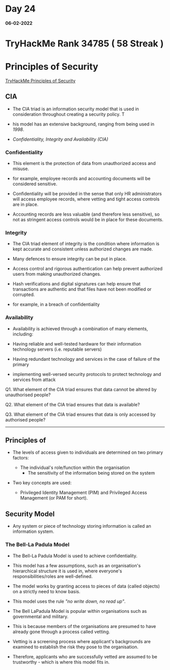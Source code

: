 #	Day 24

#### 06-02-2022

# TryHackMe Rank  34785 ( 58 Streak )


# Principles of Security

[TryHackMe Principles of Security ](https://tryhackme.com/room/principlesofsecurity)

## CIA

-	The CIA triad is an information security model that is used in consideration throughout creating a security policy. T
-	his model has an extensive background, ranging from being used in *1998*.

-	*Confidentiality, Integrity and Availability (CIA)*

###	Confidentiality

-	This element is the protection of data from unauthorized access and misuse.

-	for example, employee records and accounting documents will be considered sensitive.

-	Confidentiality will be provided in the sense that only HR administrators will access employee records, where vetting and tight access controls are in place.

-	Accounting records are less valuable (and therefore less sensitive), so not as stringent access controls would be in place for these documents.

###	Integrity

-	The CIA triad element of integrity is the condition where information is kept accurate and consistent unless authorized changes are made.

-	Many defences to ensure integrity can be put in place.

-	Access control and rigorous authentication can help prevent authorized users from making unauthorized changes.

-	Hash verifications and digital signatures can help ensure that transactions are authentic and that files have not been modified or corrupted.

-	for example, in a breach of confidentiality


###	Availability

-	Availability is achieved through a combination of many elements, including:

-	Having reliable and well-tested hardware for their information technology servers (i.e. reputable servers)

-	Having redundant technology and services in the case of failure of the primary

-	implementing well-versed security protocols to protect technology and services from attack



Q1.	What element of the CIA triad ensures that data cannot be altered by unauthorised people?

Q2.	What element of the CIA triad ensures that data is available?

Q3.	What element of the CIA triad ensures that data is only accessed by authorised people?

---

## Principles of

-	The levels of access given to individuals are determined on two primary factors:

	-	The individual's role/function within the organisation
    	-	The sensitivity of the information being stored on the system

-	Two key concepts are used:

	-	Privileged Identity Management (PIM) and Privileged Access Management (or PAM for short).


## Security Model

-	Any system or piece of technology storing information is called an information system.

### The Bell-La Padula Model

-	The Bell-La Padula Model is used to achieve confidentiality.

-	This model has a few assumptions, such as an organisation's hierarchical structure it is used in, where everyone's responsibilities/roles are well-defined.


-	The model works by granting access to pieces of data (called objects) on a strictly need to know basis.

-	This model uses the rule *"no write down, no read up"*.

-	The Bell LaPadula Model is popular within organisations such as governmental and military.

-	This is because members of the organisations are presumed to have already gone through a process called vetting.

-	Vetting is a screening process where applicant's backgrounds are examined to establish the risk they pose to the organisation.

-	Therefore, applicants who are successfully vetted are assumed to be trustworthy - which is where this model fits in.
